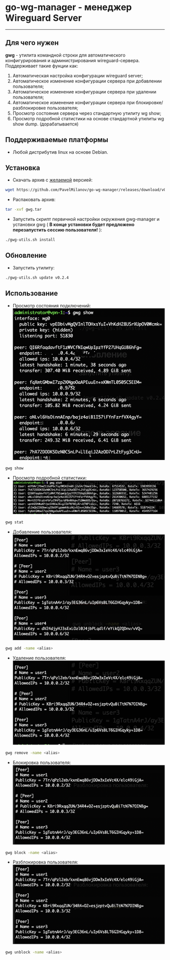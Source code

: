 # go-wg-manager - менеджер Wireguard Server

---

## Для чего нужен

**gwg** - утилита командной строки для автоматического конфигурирования  и администрирования wireguard-сервера.
Поддерживает такие фунции как:

1) Автоматическая настройка конфигурации wireguard server;
2) Автоматическое изменение конфигурации сервера при добавлении пользователя;
3) Автоматическое изменение конфигурации сервера при удалении пользователя;
4) Автоматическое изменение конфигурации сервера при блокировке/разблокировке пользователя;
5) Просмотр состояния сервера через стандартную утилиту wg show;
6) Просмотр подробной статистики на основе стандартной утилиты wg show dump. (дорабатывается)

## Поддерживаемые платформы

- Любой дистрибутив linux на основе Debian.

## Установка

- Скачать архив с [желаемой](https://github.com/PavelMilanov/go-wg-manager/tags) версией:

```bash
wget https://github.com/PavelMilanov/go-wg-manager/releases/download/v0.2.4/gwg.tar
```

- Распаковать архив:

```bash
tar -xvf gwg.tar
```

- Запустить скрипт первичной настройки окружения gwg-manager и установки gwg
   ( **В конце установки будет предложено перезапустить сессию пользоватeля!** ):

```bash
./gwg-utils.sh install
```

## Обновление

- Запустить утилиту:

```bash
./gwg-utils.sh update v0.2.4
```

## Использование

- Просмотр состояния подключений:
![gwg show](./docs/images/show.png)

```bash
gwg show
```

- Просмотр подробной статистики:
![gwg stat](./docs/images/stat.png)

```bash
gwg stat
```

- Добавление пользователя:
![gwg add](./docs/images/add.png)

```bash
gwg add -name <alias>
```

- Удаление пользователя:
![gwg remove](./docs/images/remove.png)

```bash
gwg remove -name <alias>
```

- Блокировка пользователя:
![gwg block](docs/images/block.png)

```bash
gwg block -name <alias>
```

- Разблокировка пользователя:
![gwg unblock](./docs/images/unblock.png)

```bash
gwg unblock -name <alias>
```
